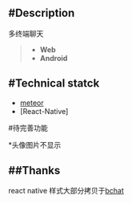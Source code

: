 #Description
---
多终端聊天
>* **Web**
>* **Android**

#Technical statck
---
- [meteor](http://github.com/meteor/meteor)
- [React-Native]



#待完善功能

*头像图片不显示



##Thanks
----
react native 样式大部分拷贝于[bchat](https://github.com/zzetao/bechat)
